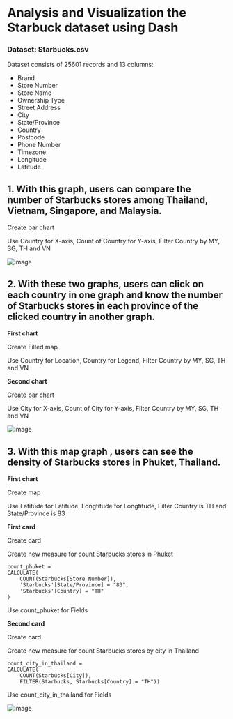 # Analysis and Visualization the Starbuck dataset using Dash

### Dataset: Starbucks.csv
Dataset consists of 25601 records and 13 columns:
- Brand
- Store Number
- Store Name
- Ownership Type
- Street Address
- City
- State/Province
- Country
- Postcode
- Phone Number
- Timezone
- Longitude
- Latitude

## 1. With this graph, users can compare the number of Starbucks stores among Thailand, Vietnam, Singapore, and Malaysia.

Create bar chart

Use Country for X-axis, Count of Country for Y-axis, Filter Country by MY, SG, TH and VN

![image](https://user-images.githubusercontent.com/85028821/222180150-20f74e69-83f2-4f3f-a458-77b068f744c6.png)

## 2. With these two graphs, users can click on each country in one graph and know the number of Starbucks stores in each province of the clicked country in another graph.

**First chart**

Create Filled map

Use Country for Location, Country for Legend, Filter Country by MY, SG, TH and VN

**Second chart**

Create bar chart

Use City for X-axis, Count of City for Y-axis, Filter Country by MY, SG, TH and VN

![image](https://user-images.githubusercontent.com/85028821/222182004-33141e79-5943-493b-9619-94bbf267ab5c.png)

## 3. With this map graph , users can see the density of Starbucks stores in Phuket, Thailand.

**First chart**

Create map

Use Latitude for Latitude, Longtitude for Longtitude, Filter Country is TH and State/Province is 83

**First card**

Create card

Create new measure for count Starbucks stores in Phuket

```
count_phuket = 
CALCULATE(
    COUNT(Starbucks[Store Number]),
    'Starbucks'[State/Province] = "83", 
    'Starbucks'[Country] = "TH"
)
```

Use count_phuket for Fields

**Second card**

Create card

Create new measure for count Starbucks stores by city in Thailand

```
count_city_in_thailand = 
CALCULATE(
    COUNT(Starbucks[City]),
    FILTER(Starbucks, Starbucks[Country] = "TH"))
```

Use count_city_in_thailand for Fields

![image](https://user-images.githubusercontent.com/85028821/222185901-e93f9aae-27f0-44cf-b360-e7819743cacb.png)
